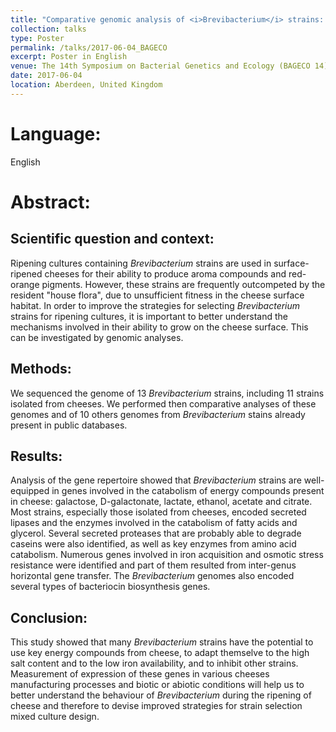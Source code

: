 ```yaml
---
title: "Comparative genomic analysis of <i>Brevibacterium</i> strains: insights into key genetic determinants involved in adaptation to the cheese habitat and generation of functional properties"
collection: talks
type: Poster
permalink: /talks/2017-06-04_BAGECO
excerpt: Poster in English
venue: The 14th Symposium on Bacterial Genetics and Ecology (BAGECO 14)
date: 2017-06-04
location: Aberdeen, United Kingdom
---
```


# Language: 
English

# Abstract:
## Scientific question and context:
Ripening cultures containing *Brevibacterium* strains are used in surface-ripened cheeses for their ability to produce aroma compounds and red-orange pigments. However, these strains are frequently outcompeted by the resident "house flora", due to unsufficient fitness in the cheese surface habitat. In order to improve the strategies for selecting *Brevibacterium* strains for ripening cultures, it is important to better understand the mechanisms involved in their ability to grow on the cheese surface. This can be investigated by genomic analyses.

## Methods: 
We sequenced the genome of 13 *Brevibacterium* strains, including 11 strains isolated from cheeses. We performed then comparative analyses of these genomes and of 10 others genomes from *Brevibacterium* stains already present in public databases.

## Results:
Analysis of the gene repertoire showed that *Brevibacterium* strains are well-equipped in genes involved in the catabolism of energy compounds present in cheese: galactose, D-galactonate, lactate, ethanol, acetate and citrate. Most strains, especially those isolated from cheeses, encoded secreted lipases and the enzymes involved in the catabolism of fatty acids and glycerol. Several secreted proteases that are probably able to degrade caseins were also identified, as well as key enzymes from amino acid catabolism. Numerous genes involved in iron acquisition and osmotic stress resistance were identified and part of them resulted from inter-genus horizontal gene transfer. The *Brevibacterium* genomes also encoded several types of bacteriocin biosynthesis genes.

## Conclusion:
This study showed that many *Brevibacterium* strains have the potential to use key energy compounds from cheese, to adapt themselve to the high salt content and to the low iron availability, and to inhibit other strains. Measurement of expression of these genes in various cheeses manufacturing processes and biotic or abiotic conditions will help us to better understand the behaviour of *Brevibacterium* during the ripening of cheese and therefore to devise improved strategies for strain selection mixed culture design.


